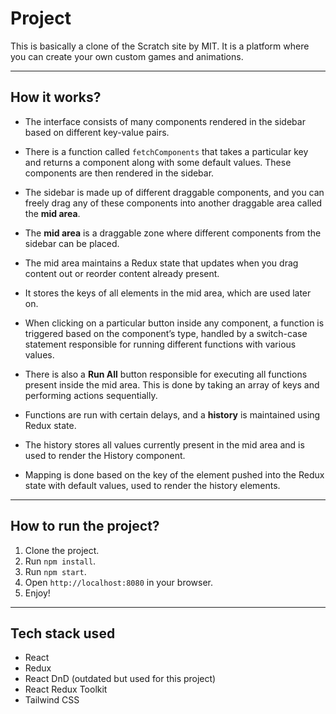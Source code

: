 # Project

This is basically a clone of the Scratch site by MIT. It is a platform where you can create your own custom games and animations.

---

## How it works?

- The interface consists of many components rendered in the sidebar based on different key-value pairs.
- There is a function called `fetchComponents` that takes a particular key and returns a component along with some default values. These components are then rendered in the sidebar.
- The sidebar is made up of different draggable components, and you can freely drag any of these components into another draggable area called the **mid area**.

- The **mid area** is a draggable zone where different components from the sidebar can be placed.
- The mid area maintains a Redux state that updates when you drag content out or reorder content already present.
- It stores the keys of all elements in the mid area, which are used later on.
- When clicking on a particular button inside any component, a function is triggered based on the component’s type, handled by a switch-case statement responsible for running different functions with various values.

- There is also a **Run All** button responsible for executing all functions present inside the mid area. This is done by taking an array of keys and performing actions sequentially.
- Functions are run with certain delays, and a **history** is maintained using Redux state.
- The history stores all values currently present in the mid area and is used to render the History component.
- Mapping is done based on the key of the element pushed into the Redux state with default values, used to render the history elements.

---

## How to run the project?

1. Clone the project.
2. Run `npm install`.
3. Run `npm start`.
4. Open `http://localhost:8080` in your browser.
5. Enjoy!

---

## Tech stack used

- React
- Redux
- React DnD (outdated but used for this project)
- React Redux Toolkit
- Tailwind CSS

